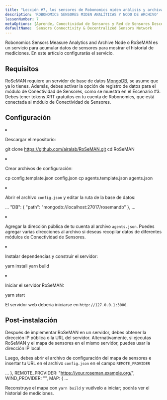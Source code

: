 ```yaml
---
title: "Lección #7, los sensores de Robonomics miden análisis y archivan nodos"
description: 'ROBONOMICS SENSORES MIDEN ANALÍTICAS Y NODO DE ARCHIVO'
lessonNumber: 7
metaOptions: [Aprende, Conectividad de Sensores y Red de Sensores Descentralizada]
defaultName:  Sensors Connectivity & Decentralized Sensors Network
---
```


Robonomics Sensors Measure Analytics and Archive Node o RoSeMAN es un servicio para acumular datos de sensores para mostrar el historial de mediciones. En este artículo configurarás el servicio.

## Requisitos

RoSeMAN requiere un servidor de base de datos [MongoDB](https://www.mongodb.com/docs/manual/introduction/), se asume que ya lo tienes. Además, debes activar la opción de registro de datos para el módulo de Conectividad de Sensores, como se muestra en el Escenario #3. Debes tener tokens XRT gratuitos en tu cuenta de Robonomics, que está conectada al módulo de Conectividad de Sensores. 


## Configuración

<List type="numbers">

<li>

Descargar el repositorio:

<LessonCodeWrapper codeClass="big-code" language="bash">git clone https://github.com/airalab/RoSeMAN.git
cd RoSeMAN</LessonCodeWrapper>

</li>


<li>

Crear archivos de configuración:

<LessonCodeWrapper codeClass="big-code" language="bash">cp config.template.json config.json
cp agents.template.json agents.json</LessonCodeWrapper>

</li>

<li>

Abrir el archivo `config.json` y editar la ruta de la base de datos:

<LessonCodeWrapper codeClass="big-code" language="json">...
  "DB": {
    "path": "mongodb://localhost:27017/rosemandb"
  },
...</LessonCodeWrapper>

</li>


<li>

Agregar la dirección pública de tu cuenta al archivo `agents.json`. Puedes agregar varias direcciones al archivo si deseas recopilar datos de diferentes módulos de Conectividad de Sensores.

</li>


<li>

Instalar dependencias y construir el servidor:

<LessonCodeWrapper language="bash">yarn install
yarn build</LessonCodeWrapper>

</li>


<li>

Iniciar el servidor RoSeMAN:

<LessonCodeWrapper language="bash">yarn start</LessonCodeWrapper>

El servidor web debería iniciarse en `http://127.0.0.1:3000`.

</li>

</List>

## Post-instalación

Después de implementar RoSeMAN en un servidor, debes obtener la dirección IP pública o la URL del servidor. Alternativamente, si ejecutas RoSeMAN y el mapa de sensores en el mismo servidor, puedes usar la dirección IP local.

Luego, debes abrir el archivo de configuración del mapa de sensores e insertar tu URL en el archivo `config.json` en el campo `REMOTE_PROVIDER`


<LessonCodeWrapper codeClass="big-code" language="json">...
  },
  REMOTE_PROVIDER: "https://your.roseman.example.org/",
  WIND_PROVIDER: "",
  MAP: {
...</LessonCodeWrapper>

Reconstruye el mapa con `yarn build` y vuélvelo a iniciar; podrás ver el historial de mediciones.